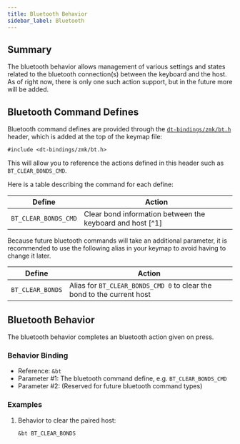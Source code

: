 ```yaml
---
title: Bluetooth Behavior
sidebar_label: Bluetooth
---
```


## Summary

The bluetooth behavior allows management of various settings and states related to the bluetooth connection(s)
between the keyboard and the host. As of right now, there is only one such action support, but in the future
more will be added.

## Bluetooth Command Defines

Bluetooth command defines are provided through the [`dt-bindings/zmk/bt.h`](https://github.com/zmkfirmware/zmk/blob/main/app/include/dt-bindings/zmk/bt.h) header,
which is added at the top of the keymap file:

```
#include <dt-bindings/zmk/bt.h>
```

This will allow you to reference the actions defined in this header such as `BT_CLEAR_BONDS_CMD`.

Here is a table describing the command for each define:

| Define               | Action                                                    |
| -------------------- | --------------------------------------------------------- |
| `BT_CLEAR_BONDS_CMD` | Clear bond information between the keyboard and host [^1] |

Because future bluetooth commands will take an additional parameter, it is recommended to use
the following alias in your keymap to avoid having to change it later.

| Define           | Action                                                                 |
| ---------------- | ---------------------------------------------------------------------- |
| `BT_CLEAR_BONDS` | Alias for `BT_CLEAR_BONDS_CMD 0` to clear the bond to the current host |

## Bluetooth Behavior

The bluetooth behavior completes an bluetooth action given on press.

### Behavior Binding

- Reference: `&bt`
- Parameter #1: The bluetooth command define, e.g. `BT_CLEAR_BONDS_CMD`
- Parameter #2: (Reserved for future bluetooth command types)

### Examples

1. Behavior to clear the paired host:

   ```
   &bt BT_CLEAR_BONDS
   ```
